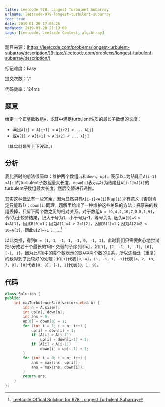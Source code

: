 ```yaml
---
title: Leetcode 978. Longest Turbulent Subarray
urlname: leetcode-978-longest-turbulent-subarray
toc: true
date: 2019-01-20 17:05:26
updated: 2019-01-20 21:19:00
tags: [Leetcode, Leetcode Contest, alg:Array]
---
```


题目来源：[https://leetcode.com/problems/longest-turbulent-subarray/description/](https://leetcode.com/problems/longest-turbulent-subarray/description/)

标记难度：Easy

提交次数：1/1

代码效率：124ms

## 题意

给定一个正整数数组`A`，求其中满足turbulent性质的最长子数组的长度：

* 满足`A[i] > A[i+1] < A[i+2] > ... A[j]`
* 或`A[i] < A[i+1] > A[i+2] < ... A[j]`

（其实就是要上下波动。）

## 分析

我比赛时的想法很简单：维护两个数组`up`和`down`，`up[i]`表示以`i`为结尾且`A[i-1]<A[i]`的turbulent子数组最大长度，`down[i]`表示以`i`为结尾且`A[i-1]>A[i]`的turbulent子数组最大长度，然后交替进行递推。

其实这种做法有一些冗余，因为显然只有`A[i-1]<A[i]`时`up[i]`才有意义（否则肯定只能取1）；`down[i]`同理。题解里给出了一种维护这些关系的方法：把原来的数组丢掉，只留下两个数之间的相对关系。对于数组`A = [9,4,2,10,7,8,8,1,9]`，令`B`为比较的结果，记大于号为1，小于号为-1，等号为0。因为`A[0]=9 > 4=A[1]`，因此`B[0]=1`；因为`A[1]=4 > 2=A[2]`，因此`B[1]=1`；因为`A[2]=2 < 10=A[3]`，因此`B[2]=-1`；……[^sln]

[^sln]: [Leetcode Offical Solution for 978. Longest Turbulent Subarray](https://leetcode.com/problems/longest-turbulent-subarray/solution/)

以此类推，得到`B = [1, 1, -1, 1, -1, 0, -1, 1]`。此时我们只需要贪心地尝试把`B`分成若干个最长的1和-1交替的子序列即可，如`[1], [1, -1, 1, -1], [0], [-1, 1]`。因为此时`B`中的每个数表示的是`A`中两个数的关系，所以边缘处（重复）的数得到了比较好的处理：如`[1]`代表`[9, 4]`，`[1, -1, 1, -1]`代表`[4, 2, 10, 7, 8]`，`[0]`代表`[8, 8]`，`[-1, 1]`代表`[8, 1, 9]`。

## 代码

```cpp
class Solution {
public:
    int maxTurbulenceSize(vector<int>& A) {
        int n = A.size();
        int up[n], down[n];
        int ans = 0;
        up[0] = down[0] = 1;
        for (int i = 1; i < n; i++) {
            up[i] = down[i] = 1;
            if (A[i] > A[i-1])
                up[i] = down[i-1] + 1;
            if (A[i] < A[i-1])
                down[i] = up[i-1] + 1;
        }
        for (int i = 0; i < n; i++) {
            ans = max(ans, up[i]);
            ans = max(ans, down[i]);
        }
        return ans;
    }
};
```
